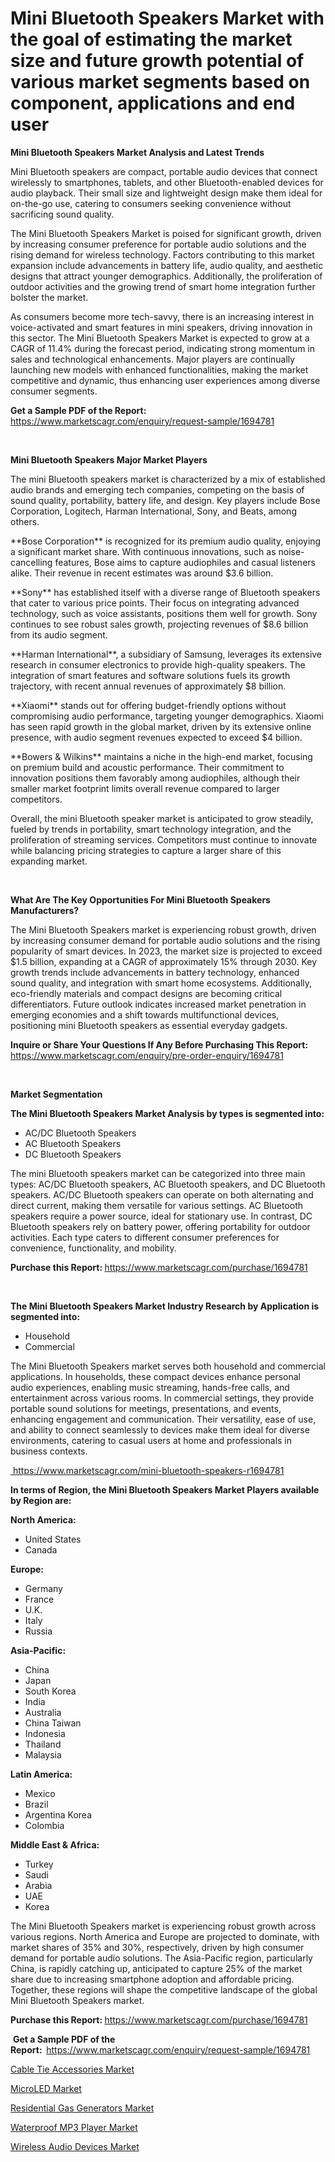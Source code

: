 <p><h1>Mini Bluetooth Speakers Market with the goal of estimating the market size and future growth potential of various market segments based on component, applications and end user</h1></p><p><strong>Mini Bluetooth Speakers Market Analysis and Latest Trends</strong></p>
<p><p>Mini Bluetooth speakers are compact, portable audio devices that connect wirelessly to smartphones, tablets, and other Bluetooth-enabled devices for audio playback. Their small size and lightweight design make them ideal for on-the-go use, catering to consumers seeking convenience without sacrificing sound quality.</p><p>The Mini Bluetooth Speakers Market is poised for significant growth, driven by increasing consumer preference for portable audio solutions and the rising demand for wireless technology. Factors contributing to this market expansion include advancements in battery life, audio quality, and aesthetic designs that attract younger demographics. Additionally, the proliferation of outdoor activities and the growing trend of smart home integration further bolster the market.</p><p>As consumers become more tech-savvy, there is an increasing interest in voice-activated and smart features in mini speakers, driving innovation in this sector. The Mini Bluetooth Speakers Market is expected to grow at a CAGR of 11.4% during the forecast period, indicating strong momentum in sales and technological enhancements. Major players are continually launching new models with enhanced functionalities, making the market competitive and dynamic, thus enhancing user experiences among diverse consumer segments.</p></p>
<p><strong>Get a Sample PDF of the Report:&nbsp;</strong> <a href="https://www.marketscagr.com/enquiry/request-sample/1694781?utm_campaign=1261&utm_medium=2&utm_source=Github&utm_content=ia&utm_term=06102024&utm_id=mini-bluetooth-speakers">https://www.marketscagr.com/enquiry/request-sample/1694781</a></p>
<p>&nbsp;</p>
<p><strong>Mini Bluetooth Speakers Major Market Players</strong></p>
<p><p>The mini Bluetooth speakers market is characterized by a mix of established audio brands and emerging tech companies, competing on the basis of sound quality, portability, battery life, and design. Key players include Bose Corporation, Logitech, Harman International, Sony, and Beats, among others.</p><p>**Bose Corporation** is recognized for its premium audio quality, enjoying a significant market share. With continuous innovations, such as noise-cancelling features, Bose aims to capture audiophiles and casual listeners alike. Their revenue in recent estimates was around $3.6 billion.</p><p>**Sony** has established itself with a diverse range of Bluetooth speakers that cater to various price points. Their focus on integrating advanced technology, such as voice assistants, positions them well for growth. Sony continues to see robust sales growth, projecting revenues of $8.6 billion from its audio segment.</p><p>**Harman International**, a subsidiary of Samsung, leverages its extensive research in consumer electronics to provide high-quality speakers. The integration of smart features and software solutions fuels its growth trajectory, with recent annual revenues of approximately $8 billion.</p><p>**Xiaomi** stands out for offering budget-friendly options without compromising audio performance, targeting younger demographics. Xiaomi has seen rapid growth in the global market, driven by its extensive online presence, with audio segment revenues expected to exceed $4 billion.</p><p>**Bowers & Wilkins** maintains a niche in the high-end market, focusing on premium build and acoustic performance. Their commitment to innovation positions them favorably among audiophiles, although their smaller market footprint limits overall revenue compared to larger competitors.</p><p>Overall, the mini Bluetooth speaker market is anticipated to grow steadily, fueled by trends in portability, smart technology integration, and the proliferation of streaming services. Competitors must continue to innovate while balancing pricing strategies to capture a larger share of this expanding market.</p></p>
<p>&nbsp;</p>
<p><strong>What Are The Key Opportunities For Mini Bluetooth Speakers Manufacturers?</strong></p>
<p><p>The Mini Bluetooth Speakers market is experiencing robust growth, driven by increasing consumer demand for portable audio solutions and the rising popularity of smart devices. In 2023, the market size is projected to exceed $1.5 billion, expanding at a CAGR of approximately 15% through 2030. Key growth trends include advancements in battery technology, enhanced sound quality, and integration with smart home ecosystems. Additionally, eco-friendly materials and compact designs are becoming critical differentiators. Future outlook indicates increased market penetration in emerging economies and a shift towards multifunctional devices, positioning mini Bluetooth speakers as essential everyday gadgets.</p></p>
<p><strong>Inquire or Share Your Questions If Any Before Purchasing This Report:</strong> <a href="https://www.marketscagr.com/enquiry/pre-order-enquiry/1694781?utm_campaign=1261&utm_medium=2&utm_source=Github&utm_content=ia&utm_term=06102024&utm_id=mini-bluetooth-speakers">https://www.marketscagr.com/enquiry/pre-order-enquiry/1694781</a></p>
<p>&nbsp;</p>
<p><strong>Market Segmentation</strong></p>
<p><strong>The Mini Bluetooth Speakers Market Analysis by types is segmented into:</strong></p>
<p><ul><li>AC/DC Bluetooth Speakers</li><li>AC Bluetooth Speakers</li><li>DC Bluetooth Speakers</li></ul></p>
<p><p>The mini Bluetooth speakers market can be categorized into three main types: AC/DC Bluetooth speakers, AC Bluetooth speakers, and DC Bluetooth speakers. AC/DC Bluetooth speakers can operate on both alternating and direct current, making them versatile for various settings. AC Bluetooth speakers require a power source, ideal for stationary use. In contrast, DC Bluetooth speakers rely on battery power, offering portability for outdoor activities. Each type caters to different consumer preferences for convenience, functionality, and mobility.</p></p>
<p><strong>Purchase this Report:&nbsp;</strong><a href="https://www.marketscagr.com/purchase/1694781?utm_campaign=1261&utm_medium=2&utm_source=Github&utm_content=ia&utm_term=06102024&utm_id=mini-bluetooth-speakers">https://www.marketscagr.com/purchase/1694781</a></p>
<p>&nbsp;</p>
<p><strong>The Mini Bluetooth Speakers Market Industry Research by Application is segmented into:</strong></p>
<p><ul><li>Household</li><li>Commercial</li></ul></p>
<p><p>The Mini Bluetooth Speakers market serves both household and commercial applications. In households, these compact devices enhance personal audio experiences, enabling music streaming, hands-free calls, and entertainment across various rooms. In commercial settings, they provide portable sound solutions for meetings, presentations, and events, enhancing engagement and communication. Their versatility, ease of use, and ability to connect seamlessly to devices make them ideal for diverse environments, catering to casual users at home and professionals in business contexts.</p></p>
<p><a href="https://www.marketscagr.com/mini-bluetooth-speakers-r1694781?utm_campaign=1261&utm_medium=2&utm_source=Github&utm_content=ia&utm_term=06102024&utm_id=mini-bluetooth-speakers">&nbsp;https://www.marketscagr.com/mini-bluetooth-speakers-r1694781</a></p>
<p><strong>In terms of Region, the Mini Bluetooth Speakers Market Players available by Region are:</strong></p>
<p>
    <p> <strong> North America: </strong>
        <ul>
            <li>United States</li>
            <li>Canada</li>
        </ul>
        </p> 
    <p> <strong> Europe: </strong>
        <ul>
            <li>Germany</li>
            <li>France</li>
            <li>U.K.</li>
            <li>Italy</li>
            <li>Russia</li>
        </ul>
        </p> 
    <p> <strong> Asia-Pacific: </strong>
        <ul>
            <li>China</li>
            <li>Japan</li>
            <li>South Korea</li>
            <li>India</li>
            <li>Australia</li>
            <li>China Taiwan</li>
            <li>Indonesia</li>
            <li>Thailand</li>
            <li>Malaysia</li>
        </ul>
        </p> 
    <p> <strong> Latin America: </strong>
        <ul>
            <li>Mexico</li>
            <li>Brazil</li>
            <li>Argentina Korea</li>
            <li>Colombia</li>
        </ul>
        </p> 
    <p> <strong> Middle East & Africa: </strong>
        <ul>
            <li>Turkey</li>
            <li>Saudi</li>
            <li>Arabia</li>
            <li>UAE</li>
            <li>Korea</li>
        </ul>
    </p>
    </p>
<p><p>The Mini Bluetooth Speakers market is experiencing robust growth across various regions. North America and Europe are projected to dominate, with market shares of 35% and 30%, respectively, driven by high consumer demand for portable audio solutions. The Asia-Pacific region, particularly China, is rapidly catching up, anticipated to capture 25% of the market share due to increasing smartphone adoption and affordable pricing. Together, these regions will shape the competitive landscape of the global Mini Bluetooth Speakers market.</p></p>
<p><strong>Purchase this Report: </strong><a href="https://www.marketscagr.com/purchase/1694781?utm_campaign=1261&utm_medium=2&utm_source=Github&utm_content=ia&utm_term=06102024&utm_id=mini-bluetooth-speakers">https://www.marketscagr.com/purchase/1694781</a></p>
<p>&nbsp;<strong>Get a Sample PDF of the Report:&nbsp;&nbsp;</strong><a href="https://www.marketscagr.com/enquiry/request-sample/1694781?utm_campaign=1261&utm_medium=2&utm_source=Github&utm_content=ia&utm_term=06102024&utm_id=mini-bluetooth-speakers">https://www.marketscagr.com/enquiry/request-sample/1694781</a></p>
<p><strong></strong></p>
<p><p><a href="https://issuu.com/reportprime-2/docs/cable-tie-accessories-market-size-2_edd3a4e3aac209?utm_campaign=1261&utm_medium=2&utm_source=Github&utm_content=ia&utm_term=06102024&utm_id=mini-bluetooth-speakers">Cable Tie Accessories Market</a></p><p><a href="https://www.linkedin.com/pulse/microled-market-overview-global-trends-future-prospects-from-zxk5e?utm_campaign=1261&utm_medium=2&utm_source=Github&utm_content=ia&utm_term=06102024&utm_id=mini-bluetooth-speakers">MicroLED Market</a></p><p><a href="https://issuu.com/reportprime-2/docs/residential-gas-generators-market-s_4ba084e523a1e8?utm_campaign=1261&utm_medium=2&utm_source=Github&utm_content=ia&utm_term=06102024&utm_id=mini-bluetooth-speakers">Residential Gas Generators Market</a></p><p><a href="https://www.linkedin.com/pulse/waterproof-mp3-player-market-share-size-trends-industry-ibfde?utm_campaign=1261&utm_medium=2&utm_source=Github&utm_content=ia&utm_term=06102024&utm_id=mini-bluetooth-speakers">Waterproof MP3 Player Market</a></p><p><a href="https://github.com/tamvrosiya/Market-Research-Report-List-6/blob/main/wireless-audio-devices-market.md?utm_campaign=1261&utm_medium=2&utm_source=Github&utm_content=ia&utm_term=06102024&utm_id=mini-bluetooth-speakers">Wireless Audio Devices Market</a></p></p>